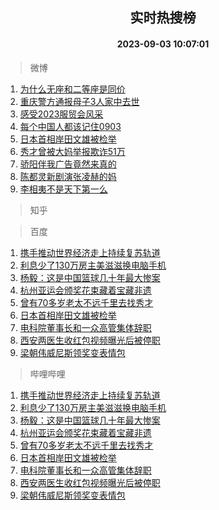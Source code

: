 <div align="center"><h2>实时热搜榜</h2><h4>2023-09-03 10:07:01</h4></div>

> 微博  

1. [为什么无座和二等座是同价](https://s.weibo.com/weibo?q=%23%E4%B8%BA%E4%BB%80%E4%B9%88%E6%97%A0%E5%BA%A7%E5%92%8C%E4%BA%8C%E7%AD%89%E5%BA%A7%E6%98%AF%E5%90%8C%E4%BB%B7%23&t=31&band_rank=1&Refer=top)<br />
2. [重庆警方通报母子3人家中去世](https://s.weibo.com/weibo?q=%23%E9%87%8D%E5%BA%86%E8%AD%A6%E6%96%B9%E9%80%9A%E6%8A%A5%E6%AF%8D%E5%AD%903%E4%BA%BA%E5%AE%B6%E4%B8%AD%E5%8E%BB%E4%B8%96%23&t=31&band_rank=2&Refer=top)<br />
3. [感受2023服贸会风采](https://s.weibo.com/weibo?q=%23%E6%84%9F%E5%8F%972023%E6%9C%8D%E8%B4%B8%E4%BC%9A%E9%A3%8E%E9%87%87%23&t=31&band_rank=3&Refer=top)<br />
4. [每个中国人都该记住0903](https://s.weibo.com/weibo?q=%23%E6%AF%8F%E4%B8%AA%E4%B8%AD%E5%9B%BD%E4%BA%BA%E9%83%BD%E8%AF%A5%E8%AE%B0%E4%BD%8F0903%23&t=31&band_rank=4&Refer=top)<br />
5. [日本首相岸田文雄被检举](https://s.weibo.com/weibo?q=%23%E6%97%A5%E6%9C%AC%E9%A6%96%E7%9B%B8%E5%B2%B8%E7%94%B0%E6%96%87%E9%9B%84%E8%A2%AB%E6%A3%80%E4%B8%BE%23&t=31&band_rank=5&Refer=top)<br />
6. [秀才曾被大妈举报欺诈51万](https://s.weibo.com/weibo?q=%23%E7%A7%80%E6%89%8D%E6%9B%BE%E8%A2%AB%E5%A4%A7%E5%A6%88%E4%B8%BE%E6%8A%A5%E6%AC%BA%E8%AF%8851%E4%B8%87%23&t=31&band_rank=6&Refer=top)<br />
7. [骄阳伴我广告竟然来真的](https://s.weibo.com/weibo?q=%23%E9%AA%84%E9%98%B3%E4%BC%B4%E6%88%91%E5%B9%BF%E5%91%8A%E7%AB%9F%E7%84%B6%E6%9D%A5%E7%9C%9F%E7%9A%84%23&t=31&band_rank=7&Refer=top)<br />
8. [陈都灵新剧演张凌赫的妈](https://s.weibo.com/weibo?q=%23%E9%99%88%E9%83%BD%E7%81%B5%E6%96%B0%E5%89%A7%E6%BC%94%E5%BC%A0%E5%87%8C%E8%B5%AB%E7%9A%84%E5%A6%88%23&t=31&band_rank=8&Refer=top)<br />
9. [李相夷不是天下第一么](https://s.weibo.com/weibo?q=%E6%9D%8E%E7%9B%B8%E5%A4%B7%E4%B8%8D%E6%98%AF%E5%A4%A9%E4%B8%8B%E7%AC%AC%E4%B8%80%E4%B9%88&t=31&band_rank=9&Refer=top)<br />

> 知乎  


> 百度  

1. [携手推动世界经济走上持续复苏轨道](https://www.baidu.com/s?wd=%E6%90%BA%E6%89%8B%E6%8E%A8%E5%8A%A8%E4%B8%96%E7%95%8C%E7%BB%8F%E6%B5%8E%E8%B5%B0%E4%B8%8A%E6%8C%81%E7%BB%AD%E5%A4%8D%E8%8B%8F%E8%BD%A8%E9%81%93&sa=fyb_news&rsv_dl=fyb_news)<br />
2. [利息少了130万房主美滋滋换电脑手机](https://www.baidu.com/s?wd=%E5%88%A9%E6%81%AF%E5%B0%91%E4%BA%86130%E4%B8%87%E6%88%BF%E4%B8%BB%E7%BE%8E%E6%BB%8B%E6%BB%8B%E6%8D%A2%E7%94%B5%E8%84%91%E6%89%8B%E6%9C%BA&sa=fyb_news&rsv_dl=fyb_news)<br />
3. [杨毅：这是中国篮球几十年最大惨案](https://www.baidu.com/s?wd=%E6%9D%A8%E6%AF%85%EF%BC%9A%E8%BF%99%E6%98%AF%E4%B8%AD%E5%9B%BD%E7%AF%AE%E7%90%83%E5%87%A0%E5%8D%81%E5%B9%B4%E6%9C%80%E5%A4%A7%E6%83%A8%E6%A1%88&sa=fyb_news&rsv_dl=fyb_news)<br />
4. [杭州亚运会颁奖花束藏着宝藏非遗](https://www.baidu.com/s?wd=%E6%9D%AD%E5%B7%9E%E4%BA%9A%E8%BF%90%E4%BC%9A%E9%A2%81%E5%A5%96%E8%8A%B1%E6%9D%9F%E8%97%8F%E7%9D%80%E5%AE%9D%E8%97%8F%E9%9D%9E%E9%81%97&sa=fyb_news&rsv_dl=fyb_news)<br />
5. [曾有70多岁老太不远千里去找秀才](https://www.baidu.com/s?wd=%E6%9B%BE%E6%9C%8970%E5%A4%9A%E5%B2%81%E8%80%81%E5%A4%AA%E4%B8%8D%E8%BF%9C%E5%8D%83%E9%87%8C%E5%8E%BB%E6%89%BE%E7%A7%80%E6%89%8D&sa=fyb_news&rsv_dl=fyb_news)<br />
6. [日本首相岸田文雄被检举](https://www.baidu.com/s?wd=%E6%97%A5%E6%9C%AC%E9%A6%96%E7%9B%B8%E5%B2%B8%E7%94%B0%E6%96%87%E9%9B%84%E8%A2%AB%E6%A3%80%E4%B8%BE&sa=fyb_news&rsv_dl=fyb_news)<br />
7. [电科院董事长和一众高管集体辞职](https://www.baidu.com/s?wd=%E7%94%B5%E7%A7%91%E9%99%A2%E8%91%A3%E4%BA%8B%E9%95%BF%E5%92%8C%E4%B8%80%E4%BC%97%E9%AB%98%E7%AE%A1%E9%9B%86%E4%BD%93%E8%BE%9E%E8%81%8C&sa=fyb_news&rsv_dl=fyb_news)<br />
8. [西安两医生收红包视频曝光后被停职](https://www.baidu.com/s?wd=%E8%A5%BF%E5%AE%89%E4%B8%A4%E5%8C%BB%E7%94%9F%E6%94%B6%E7%BA%A2%E5%8C%85%E8%A7%86%E9%A2%91%E6%9B%9D%E5%85%89%E5%90%8E%E8%A2%AB%E5%81%9C%E8%81%8C&sa=fyb_news&rsv_dl=fyb_news)<br />
9. [梁朝伟威尼斯领奖变表情包](https://www.baidu.com/s?wd=%E6%A2%81%E6%9C%9D%E4%BC%9F%E5%A8%81%E5%B0%BC%E6%96%AF%E9%A2%86%E5%A5%96%E5%8F%98%E8%A1%A8%E6%83%85%E5%8C%85&sa=fyb_news&rsv_dl=fyb_news)<br />

> 哔哩哔哩  

1. [携手推动世界经济走上持续复苏轨道](https://www.baidu.com/s?wd=%E6%90%BA%E6%89%8B%E6%8E%A8%E5%8A%A8%E4%B8%96%E7%95%8C%E7%BB%8F%E6%B5%8E%E8%B5%B0%E4%B8%8A%E6%8C%81%E7%BB%AD%E5%A4%8D%E8%8B%8F%E8%BD%A8%E9%81%93&sa=fyb_news&rsv_dl=fyb_news)<br />
2. [利息少了130万房主美滋滋换电脑手机](https://www.baidu.com/s?wd=%E5%88%A9%E6%81%AF%E5%B0%91%E4%BA%86130%E4%B8%87%E6%88%BF%E4%B8%BB%E7%BE%8E%E6%BB%8B%E6%BB%8B%E6%8D%A2%E7%94%B5%E8%84%91%E6%89%8B%E6%9C%BA&sa=fyb_news&rsv_dl=fyb_news)<br />
3. [杨毅：这是中国篮球几十年最大惨案](https://www.baidu.com/s?wd=%E6%9D%A8%E6%AF%85%EF%BC%9A%E8%BF%99%E6%98%AF%E4%B8%AD%E5%9B%BD%E7%AF%AE%E7%90%83%E5%87%A0%E5%8D%81%E5%B9%B4%E6%9C%80%E5%A4%A7%E6%83%A8%E6%A1%88&sa=fyb_news&rsv_dl=fyb_news)<br />
4. [杭州亚运会颁奖花束藏着宝藏非遗](https://www.baidu.com/s?wd=%E6%9D%AD%E5%B7%9E%E4%BA%9A%E8%BF%90%E4%BC%9A%E9%A2%81%E5%A5%96%E8%8A%B1%E6%9D%9F%E8%97%8F%E7%9D%80%E5%AE%9D%E8%97%8F%E9%9D%9E%E9%81%97&sa=fyb_news&rsv_dl=fyb_news)<br />
5. [曾有70多岁老太不远千里去找秀才](https://www.baidu.com/s?wd=%E6%9B%BE%E6%9C%8970%E5%A4%9A%E5%B2%81%E8%80%81%E5%A4%AA%E4%B8%8D%E8%BF%9C%E5%8D%83%E9%87%8C%E5%8E%BB%E6%89%BE%E7%A7%80%E6%89%8D&sa=fyb_news&rsv_dl=fyb_news)<br />
6. [日本首相岸田文雄被检举](https://www.baidu.com/s?wd=%E6%97%A5%E6%9C%AC%E9%A6%96%E7%9B%B8%E5%B2%B8%E7%94%B0%E6%96%87%E9%9B%84%E8%A2%AB%E6%A3%80%E4%B8%BE&sa=fyb_news&rsv_dl=fyb_news)<br />
7. [电科院董事长和一众高管集体辞职](https://www.baidu.com/s?wd=%E7%94%B5%E7%A7%91%E9%99%A2%E8%91%A3%E4%BA%8B%E9%95%BF%E5%92%8C%E4%B8%80%E4%BC%97%E9%AB%98%E7%AE%A1%E9%9B%86%E4%BD%93%E8%BE%9E%E8%81%8C&sa=fyb_news&rsv_dl=fyb_news)<br />
8. [西安两医生收红包视频曝光后被停职](https://www.baidu.com/s?wd=%E8%A5%BF%E5%AE%89%E4%B8%A4%E5%8C%BB%E7%94%9F%E6%94%B6%E7%BA%A2%E5%8C%85%E8%A7%86%E9%A2%91%E6%9B%9D%E5%85%89%E5%90%8E%E8%A2%AB%E5%81%9C%E8%81%8C&sa=fyb_news&rsv_dl=fyb_news)<br />
9. [梁朝伟威尼斯领奖变表情包](https://www.baidu.com/s?wd=%E6%A2%81%E6%9C%9D%E4%BC%9F%E5%A8%81%E5%B0%BC%E6%96%AF%E9%A2%86%E5%A5%96%E5%8F%98%E8%A1%A8%E6%83%85%E5%8C%85&sa=fyb_news&rsv_dl=fyb_news)<br />
